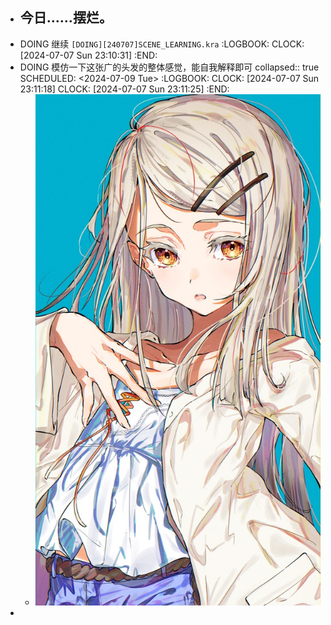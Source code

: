 - 今日……摆烂。
	-
- DOING 继续 `[DOING][240707]SCENE_LEARNING.kra`
  :LOGBOOK:
  CLOCK: [2024-07-07 Sun 23:10:31]
  :END:
- DOING 模仿一下这张广的头发的整体感觉，能自我解释即可
  collapsed:: true
  SCHEDULED: <2024-07-09 Tue>
  :LOGBOOK:
  CLOCK: [2024-07-07 Sun 23:11:18]
  CLOCK: [2024-07-07 Sun 23:11:25]
  :END:
	- ![1720321532878.png](../assets/1720321532878_1720365306453_0.png)
-